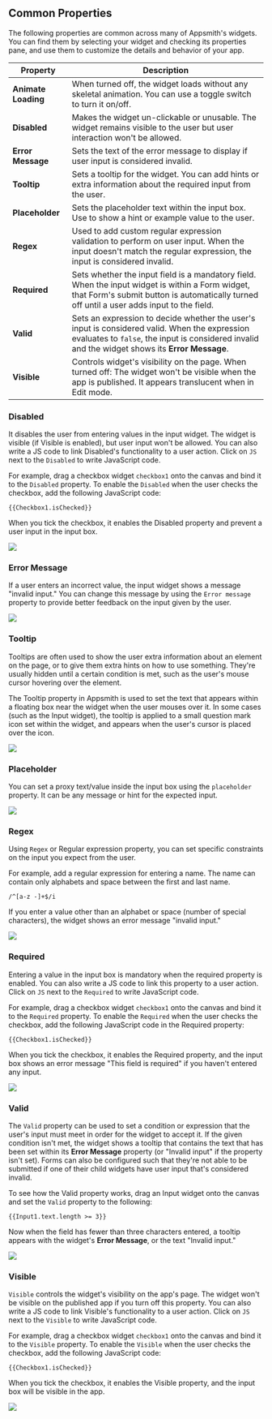 <!--- This page extends https://docs.appsmithai.com/reference/widgets , adding a list of properties that many widgets have in common. -->

## Common Properties

The following properties are common across many of Appsmith's widgets. You can find them by selecting your widget and checking its properties pane, and use them to customize the details and behavior of your app.

| **Property** | **Description** |
|--------------|-----------------|
| **Animate Loading** | When turned off, the widget loads without any skeletal animation. You can use a toggle switch to turn it on/off. |
| **Disabled** | Makes the widget un-clickable or unusable. The widget remains visible to the user but user interaction won't be allowed. |
| **Error Message** | Sets the text of the error message to display if user input is considered invalid. | 
| **Tooltip** | Sets a tooltip for the widget. You can add hints or extra information about the required input from the user. |
| **Placeholder** | Sets the placeholder text within the input box. Use to show a hint or example value to the user. |
| **Regex** | Used to add custom regular expression validation to perform on user input. When the input doesn't match the regular expression, the input is considered invalid. |
| **Required** | Sets whether the input field is a mandatory field. When the input widget is within a Form widget, that Form's submit button is automatically turned off until a user adds input to the field. |
| **Valid** | Sets an expression to decide whether the user's input is considered valid. When the expression evaluates to `false`, the input is considered invalid and the widget shows its **Error Message**. |
| **Visible** | Controls widget's visibility on the page. When turned off: The widget won't be visible when the app is published. It appears translucent when in Edit mode. |

### Disabled
It disables the user from entering values in the input widget. The widget is visible (if Visible is enabled), but user input won't be allowed. You can also write a JS code to link Disabled's functionality to a user action. Click on `JS` next to the `Disabled` to write JavaScript code.

For example, drag a checkbox widget `checkbox1` onto the canvas and bind it to the `Disabled` property. To enable the `Disabled` when the user checks the checkbox, add the following JavaScript code:

```
{{Checkbox1.isChecked}}
```

When you tick the checkbox, it enables the Disabled property and prevent a user input in the input box.

![](https://youtu.be/JEARavnq0vQ)

### Error Message
If a user enters an incorrect value, the input widget shows a message "invalid input." You can change this message by using the `Error message` property to provide better feedback on the input given by the user.

![](https://youtu.be/oeUHJhM4zyU)

### Tooltip
Tooltips are often used to show the user extra information about an element on the page, or to give them extra hints on how to use something. They're usually hidden until a certain condition is met, such as the user's mouse cursor hovering over the element.

The Tooltip property in Appsmith is used to set the text that appears within a floating box near the widget when the user mouses over it. In some cases (such as the Input widget), the tooltip is applied to a small question mark icon set within the widget, and appears when the user's cursor is placed over the icon.

![](https://youtu.be/UZ3MBVfNSzk)

### Placeholder
You can set a proxy text/value inside the input box using the `placeholder` property. It can be any message or hint for the expected input.

![](https://youtu.be/576Bfo8htf0)

### Regex
Using `Regex` or Regular expression property, you can set specific constraints on the input you expect from the user.

For example, add a regular expression for entering a name. The name can contain only alphabets and space between the first and last name.

```
/^[a-z -]+$/i
```

If you enter a value other than an alphabet or space (number of special characters), the widget shows an error message "invalid input."

![](https://youtu.be/n6VUQN-wv9U)

### Required
Entering a value in the input box is mandatory when the required property is enabled. You can also write a JS code to link this property to a user action. Click on `JS` next to the `Required` to write JavaScript code.

For example, drag a checkbox widget `checkbox1` onto the canvas and bind it to the `Required` property. To enable the `Required` when the user checks the checkbox, add the following JavaScript code in the Required property:

```
{{Checkbox1.isChecked}}
```

When you tick the checkbox, it enables the Required property, and the input box shows an error message "This field is required" if you haven't entered any input.

![](https://youtu.be/2hqT02HCah8)

### Valid
The `Valid` property can be used to set a condition or expression that the user's input must meet in order for the widget to accept it. If  the given condition isn't met, the widget shows a tooltip that contains the text that has been set within its **Error Message** property (or "Invalid input" if the property isn't set). Forms can also be configured such that they're not able to be submitted if one of their child widgets have user input that's considered invalid.

To see how the Valid property works, drag an Input widget onto the canvas and set the `Valid` property to the following:
```
{{Input1.text.length >= 3}}
```

Now when the field has fewer than three characters entered, a tooltip appears with the widget's **Error Message**, or the text "Invalid input."

![](https://youtu.be/rk3yzSoe6aw)

### Visible
`Visible` controls the widget's visibility on the app's page. The widget won't be visible on the published app if you turn off this property. You can also write a JS code to link Visible's functionality to a user action. Click on `JS` next to the `Visible` to write JavaScript code.

For example, drag a checkbox widget `checkbox1` onto the canvas and bind it to the `Visible` property. To enable the `Visible` when the user checks the checkbox, add the following JavaScript code:

```
{{Checkbox1.isChecked}}
```

When you tick the checkbox, it enables the Visible property, and the input box will be visible in the app.

![](https://youtu.be/Jb5bNVhFoRE)